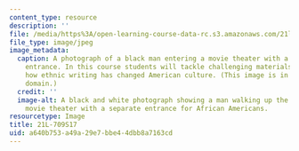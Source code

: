 ```yaml
---
content_type: resource
description: ''
file: /media/https%3A/open-learning-course-data-rc.s3.amazonaws.com/21l-709-ethnic-literature-in-america-spring-2017/a640b753a49a29e7bbe44dbb8a7163cd_21L-709S17.jpg
file_type: image/jpeg
image_metadata:
  caption: A photograph of a black man entering a movie theater with a segregated
    entrance. In this course students will tackle challenging materials to explore
    how ethnic writing has changed American culture. (This image is in the public
    domain.)
  credit: ''
  image-alt: A black and white photograph showing a man walking up the steps to a
    movie theater with a separate entrance for African Americans.
resourcetype: Image
title: 21L-709S17
uid: a640b753-a49a-29e7-bbe4-4dbb8a7163cd
---
```

